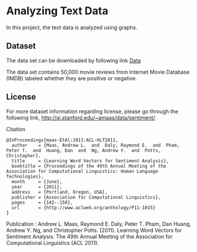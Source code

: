 # Analyzing Text Data


In this project, the text data is analyzed using graphs.

## Dataset

The data set can be downloaded by following link [Data](https://www.kaggle.com/lakshmi25npathi/imdb-dataset-of-50k-movie-reviews)

The data set contains 50,000 movie reviews from Internet Movie Database (IMDB) labeled whether they are positive or negative.



## License
For more dataset information regarding license, please go through the following link,
http://ai.stanford.edu/~amaas/data/sentiment/

Citation

```
@InProceedings{maas-EtAl:2011:ACL-HLT2011,
  author    = {Maas, Andrew L.  and  Daly, Raymond E.  and  Pham, Peter T.  and  Huang, Dan  and  Ng, Andrew Y.  and  Potts, Christopher},
  title     = {Learning Word Vectors for Sentiment Analysis},
  booktitle = {Proceedings of the 49th Annual Meeting of the Association for Computational Linguistics: Human Language Technologies},
  month     = {June},
  year      = {2011},
  address   = {Portland, Oregon, USA},
  publisher = {Association for Computational Linguistics},
  pages     = {142--150},
  url       = {http://www.aclweb.org/anthology/P11-1015}
}
```
Publication : Andrew L. Maas, Raymond E. Daly, Peter T. Pham, Dan Huang, Andrew Y. Ng, and Christopher Potts. (2011). Learning Word Vectors for Sentiment Analysis. The 49th Annual Meeting of the Association for Computational Linguistics (ACL 2011).
